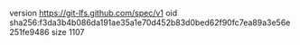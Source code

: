 version https://git-lfs.github.com/spec/v1
oid sha256:f3da3b4b086da191ae35a1e70d452b83d0bed62f90fc7ea89a3e56e251fe9486
size 1107
